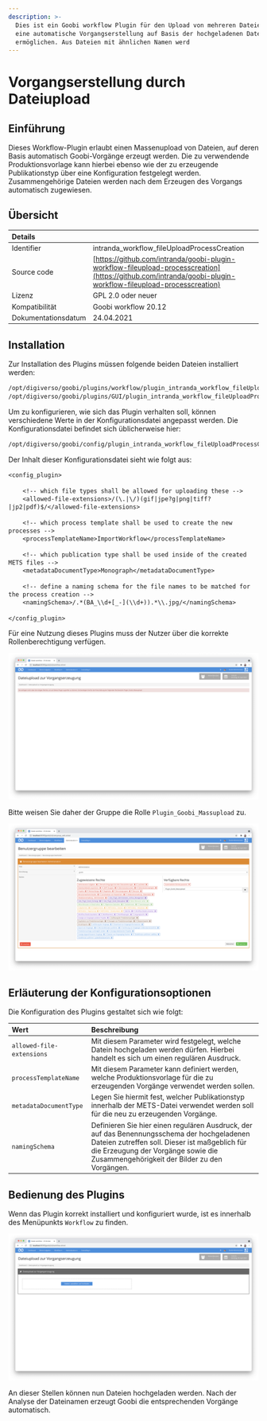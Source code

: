 ```yaml
---
description: >-
  Dies ist ein Goobi workflow Plugin für den Upload von mehreren Dateien, um
  eine automatische Vorgangserstellung auf Basis der hochgeladenen Dateien zu
  ermöglichen. Aus Dateien mit ähnlichen Namen werd
---
```


# Vorgangserstellung durch Dateiupload

## Einführung

Dieses Workflow-Plugin erlaubt einen Massenupload von Dateien, auf deren Basis automatisch Goobi-Vorgänge erzeugt werden. Die zu verwendende Produktionsvorlage kann hierbei ebenso wie der zu erzeugende Publikationstyp über eine Konfiguration festgelegt werden. Zusammengehörige Dateien werden nach dem Erzeugen des Vorgangs automatisch zugewiesen.

## Übersicht

| Details |  |
| :--- | :--- |
| Identifier | intranda\_workflow\_fileUploadProcessCreation |
| Source code | [https://github.com/intranda/goobi-plugin-workflow-fileupload-processcreation](https://github.com/intranda/goobi-plugin-workflow-fileupload-processcreation) |
| Lizenz | GPL 2.0 oder neuer |
| Kompatibilität | Goobi workflow 20.12 |
| Dokumentationsdatum | 24.04.2021 |

## Installation

Zur Installation des Plugins müssen folgende beiden Dateien installiert werden:

```bash
/opt/digiverso/goobi/plugins/workflow/plugin_intranda_workflow_fileUploadProcessCreation.jar
/opt/digiverso/goobi/plugins/GUI/plugin_intranda_workflow_fileUploadProcessCreation-GUI.jar
```

Um zu konfigurieren, wie sich das Plugin verhalten soll, können verschiedene Werte in der Konfigurationsdatei angepasst werden. Die Konfigurationsdatei befindet sich üblicherweise hier:

```bash
/opt/digiverso/goobi/config/plugin_intranda_workflow_fileUploadProcessCreation.xml
```

Der Inhalt dieser Konfigurationsdatei sieht wie folgt aus:

```markup
<config_plugin>

    <!-- which file types shall be allowed for uploading these -->
    <allowed-file-extensions>/(\.|\/)(gif|jpe?g|png|tiff?|jp2|pdf)$/</allowed-file-extensions>

    <!-- which process template shall be used to create the new processes -->
    <processTemplateName>ImportWorkflow</processTemplateName>

    <!-- which publication type shall be used inside of the created METS files -->
    <metadataDocumentType>Monograph</metadataDocumentType>

    <!-- define a naming schema for the file names to be matched for the process creation -->
    <namingSchema>/.*(BA_\\d+[_-](\\d+)).*\\.jpg/</namingSchema>

</config_plugin>
```

Für eine Nutzung dieses Plugins muss der Nutzer über die korrekte Rollenberechtigung verfügen.

![Ohne korrekte Berechtigung ist das Plugin nicht nutzbar](../.gitbook/assets/intranda_workflow_fileupload_processcreation1_de.png)

Bitte weisen Sie daher der Gruppe die Rolle `Plugin_Goobi_Massupload` zu.

![Korrekt zugewiesene Rolle f&#xFC;r die Nutzer](../.gitbook/assets/intranda_workflow_fileupload_processcreation2_de.png)

## Erläuterung der Konfigurationsoptionen

Die Konfiguration des Plugins gestaltet sich wie folgt:

| Wert | Beschreibung |
| :--- | :--- |
| `allowed-file-extensions` | Mit diesem Parameter wird festgelegt, welche Datein hochgeladen werden dürfen. Hierbei handelt es sich um einen regulären Ausdruck. |
| `processTemplateName` | Mit diesem Parameter kann definiert werden, welche Produktionsvorlage für die zu erzeugenden Vorgänge verwendet werden sollen. |
| `metadataDocumentType` | Legen Sie hiermit fest, welcher Publikationstyp innerhalb der METS-Datei verwendet werden soll für die neu zu erzeugenden Vorgänge. |
| `namingSchema` | Definieren Sie hier einen regulären Ausdruck, der auf das Benennungsschema der hochgeladenen Dateien zutreffen soll. Dieser ist maßgeblich für die Erzeugung der Vorgänge sowie die Zusammengehörigkeit der Bilder zu den Vorgängen. |

## Bedienung des Plugins

Wenn das Plugin korrekt installiert und konfiguriert wurde, ist es innerhalb des Menüpunkts `Workflow` zu finden.

![Ge&#xF6;ffnetes Plugin f&#xFC;r den Upload](../.gitbook/assets/intranda_workflow_fileupload_processcreation3_de.png)

An dieser Stellen können nun Dateien hochgeladen werden. Nach der Analyse der Dateinamen erzeugt Goobi die entsprechenden Vorgänge automatisch.


